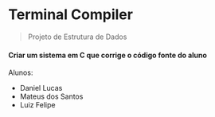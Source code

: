 # Terminal Compiler

> Projeto de Estrutura de Dados

#### Criar um sistema em C que corrige o código fonte do aluno

Alunos:
- Daniel Lucas
- Mateus dos Santos
- Luiz Felipe
